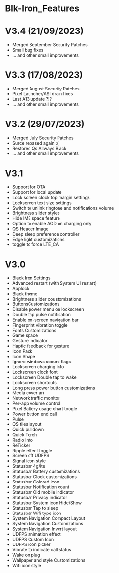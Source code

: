 # Blk-Iron_Features

# V3.4 (21/09/2023)

  - Merged September Security Patches 
  - Small bug fixes
  - ... and other small improvements

# V3.3 (17/08/2023)

  - Merged August Security Patches 
  - Pixel Launcher/ASI drain fixes
  - Last A13 update ?!?
  - ... and other small improvements

# V3.2 (29/07/2023)

  - Merged July Security Patches 
  - Surce rebased again :(
  - Restored Qs Allways Black
  - ... and other small improvements

# V3.1

- Support for OTA
- Support for local update
- Lock screen clock top margin settings 
- Lockscreen text size settings
- Switch to unlink ringtone and notifications volume
- Brightness slider styles
- Hide IME space feature
- Option to enable AOD on charging only
- QS Header Image
- Deep sleep preference controller
- Edge light customizations
- toggle to force LTE_CA

# V3.0

- Black Iron Settings
- Advanced restart (with System UI restart)
- Applock
- Black theme
- Brightness slider coustomizations
- ButtonsCustomizations
- Disable power menu on lockscreen
- Double tap pulse notification
- Enable on-screen navigation bar
- Fingerprint vibration toggle
- Fonts Customizations
- Game space
- Gesture indicator
- Haptic feedback for gesture
- Icon Pack
- Icon Shape
- Ignore windows secure flags
- Lockscreen charging info
- Lockscreen clock font
- Lockscreen Double tap to wake
- Lockscreen shortcuts
- Long press power button customizations
- Media cover art
- Network traffic monitor
- Per-app volume control
- Pixel Battery usage chart toogle
- Power button end call
- Pulse
- QS tiles layout
- Quick pulldown
- Quick Torch
- Radio Info
- ReTicker
- Ripple effect toggle
- Screen off UDFPS
- Signal icon style
- Statusbar 4g/lte
- Statusbar Battery customizations
- Statusbar Clock customizations
- Statusbar Colored icon
- Statusbar Notification count
- Statusbar Old mobile indicator
- Statusbar Privacy indicator
- Statusbar System icon Hide/Show
- Statusbar Tap to sleep
- Statusbar Wifi type icon
- System Navigation Compact Layout
- System Navigation Customizations
- System Navigation Invert layout
- UDFPS animation effect
- UDFPS Custom Icon
- UDFPS icon picker
- Vibrate to indicate call status
- Wake on plug
- Wallpaper and style Customizations
- Wifi icon style

